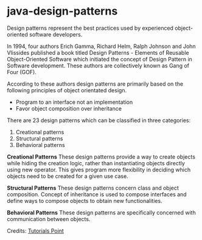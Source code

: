 # java-design-patterns

Design patterns represent the best practices used by experienced object-oriented software developers.

In 1994, four authors Erich Gamma, Richard Helm, Ralph Johnson and John Vlissides published a book titled Design Patterns - Elements of Reusable Object-Oriented Software which initiated the concept of Design Pattern in Software development. These authors are collectively known as Gang of Four (GOF).

According to these authors design patterns are primarily based on the following principles of object orientated design.

-   Program to an interface not an implementation
-   Favor object composition over inheritance

There are 23 design patterns which can be classified in three categories:

1. Creational patterns
2. Structural patterns
3. Behavioral patterns

**Creational Patterns**
These design patterns provide a way to create objects while hiding the creation logic, rather than instantiating objects directly using new operator. This gives program more flexibility in deciding which objects need to be created for a given use case.

**Structural Patterns**
These design patterns concern class and object composition. Concept of inheritance is used to compose interfaces and define ways to compose objects to obtain new functionalities.

**Behavioral Patterns**
These design patterns are specifically concerned with communication between objects.

Credits: [Tutorials Point](https://www.tutorialspoint.com/design_pattern)
